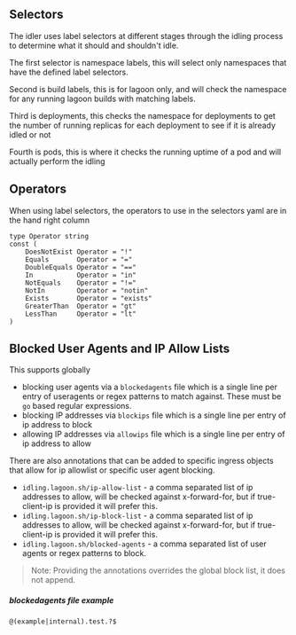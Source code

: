 ## Selectors

The idler uses label selectors at different stages through the idling process to determine what it should and shouldn't idle.

The first selector is namespace labels, this will select only namespaces that have the defined label selectors.

Second is build labels, this is for lagoon only, and will check the namespace for any running lagoon builds with matching labels.

Third is deployments, this checks the namespace for deployments to get the number of running replicas for each deployment to see if it is already idled or not

Fourth is pods, this is where it checks the running uptime of a pod and will actually perform the idling

## Operators

When using label selectors, the operators to use in the selectors yaml are in the hand right column

```
type Operator string
const (
	DoesNotExist Operator = "!"
	Equals       Operator = "="
	DoubleEquals Operator = "=="
	In           Operator = "in"
	NotEquals    Operator = "!="
	NotIn        Operator = "notin"
	Exists       Operator = "exists"
	GreaterThan  Operator = "gt"
	LessThan     Operator = "lt"
)
```

## Blocked User Agents and IP Allow Lists

This supports globally 
* blocking user agents via a `blockedagents` file which is a single line per entry of useragents or regex patterns to match against. These must be `go` based regular expressions.
* blocking IP addresses via `blockips` file which is a single line per entry of ip address to block
* allowing IP addresses via `allowips` file which is a single line per entry of ip address to allow

There are also annotations that can be added to specific ingress objects that allow for ip allowlist or specific user agent blocking.
* `idling.lagoon.sh/ip-allow-list` - a comma separated list of ip addresses to allow, will be checked against x-forward-for, but if true-client-ip is provided it will prefer this.
* `idling.lagoon.sh/ip-block-list` - a comma separated list of ip addresses to allow, will be checked against x-forward-for, but if true-client-ip is provided it will prefer this.
* `idling.lagoon.sh/blocked-agents` - a comma separated list of user agents or regex patterns to block.

> Note: Providing the annotations overrides the global block list, it does not append.

##### blockedagents file example
```
@(example|internal).test.?$
```
